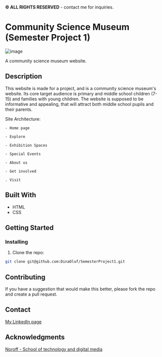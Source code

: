 **© ALL RIGHTS RESERVED** - contact me for inquiries.

# Community Science Museum (Semester Project 1)

![image](https://user-images.githubusercontent.com/91533917/170687510-777f964f-33b3-4c81-8a0e-13210ace78ed.png)


A community science museum website. 

## Description

This website is made for a project, and is a community science museum's website. Its core target audience is primary and middle school children (7-15) and families with young children. The website is supposed to be informative and appealing, that will attract both middle school pupils and their parents. 

Site Architecture:

    - Home page
    
    - Explore
    
    - Exhibition Spaces
    
    - Special Events
    
    - About us
    
    - Get involved
    
    . Visit


## Built With

- HTML
- CSS

## Getting Started

### Installing

1. Clone the repo:

```bash
git clone git@github.com:DinaOluf/SemesterProject1.git
```

## Contributing

If you have a suggestion that would make this better, please fork the repo and create a pull request.

## Contact

[My LinkedIn page](https://www.linkedin.com/in/dina-olufsen-42922721a/)


## Acknowledgments

[Noroff - School of technology and digital media](https://www.noroff.no/)

